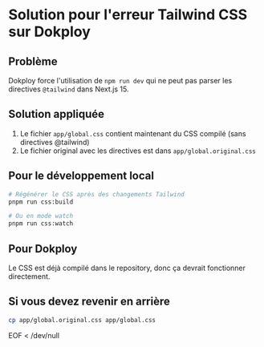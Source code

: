 # Solution pour l'erreur Tailwind CSS sur Dokploy

## Problème
Dokploy force l'utilisation de `npm run dev` qui ne peut pas parser les directives `@tailwind` dans Next.js 15.

## Solution appliquée
1. Le fichier `app/global.css` contient maintenant du CSS compilé (sans directives @tailwind)
2. Le fichier original avec les directives est dans `app/global.original.css`

## Pour le développement local
```bash
# Régénérer le CSS après des changements Tailwind
pnpm run css:build

# Ou en mode watch
pnpm run css:watch
```

## Pour Dokploy
Le CSS est déjà compilé dans le repository, donc ça devrait fonctionner directement.

## Si vous devez revenir en arrière
```bash
cp app/global.original.css app/global.css
```
EOF < /dev/null